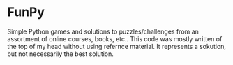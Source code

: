 # FunPy
Simple Python games and solutions to puzzles/challenges from an assortment of online courses, books, etc..
This code was mostly written of the top of my head without using refernce material. 
It represents a sokution, but not necessarily the best solution.

